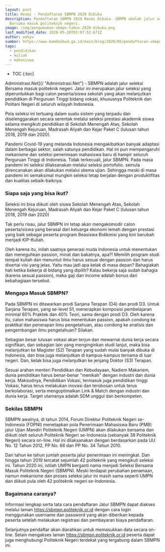 ```yaml
---
layout: post
title: Resmi - Pendaftaran SBMPN 2020 Dibuka
description: Pendaftaran SBMPN 2020 Resmi Dibuka. SBMPN adalah jalur seleksi
  Bersama masuk politeknik negeri.
image: /img/pengumuman-sbmpn-tahun-2020-dibuka.png
last_modified_date: 2020-05-20T03:07:52.671Z
author: wahyu
sumber: https://www.kemdikbud.go.id/main/blog/2020/05/pendaftaran-sbmpn-2020-resmi-dibuka
tags:
  - pendidikan
  - kuliah
  - mahasiswa
---
```

* TOC
{:toc}

Administrasi.Net]{/ "Administrasi.Net"} - SBMPN adalah jalur seleksi Bersama masuk politeknik negeri. Jalur ini merupakan jalur seleksi yang diperuntukkan bagi calon peserta/siswa sekolah yang akan melanjutkan pendidikan di Perguruan Tinggi bidang vokasi, khususnya Politeknik dan Politani Negeri di seluruh wilayah Indonesia.

Pola seleksi ini tertuang dalam suatu sistem yang terpadu dan diselenggarakan secara serentak melalui seleksi prestasi akademik siswa selama mengikuti pendidikan di Sekolah Menengah Atas, Sekolah Menengah Kejuruan, Madrasah Aliyah dan Kejar Paket C (lulusan tahun 2018, 2019 dan 2020).

Pandemi Covid-19 yang melanda Indonesia mengakibatkan banyak adaptasi dalam berbagai sektor, salah satunya pendidikan. Hal ini pun mempengaruhi mekanisme dan seleksi penerimaan mahasiswa baru di hampir seluruh Perguruan Tinggi di Indonesia. Tidak terkecuali, jalur SBMPN. Pada masa pandemi ini seleksi dilaksanakan melalui seleksi portofolio. semula direncanakan akan dilakukan melalui skema ujian. Sehingga meski di masa pandemi ini semaksimal mungkin seleksi tetap berjalan dengan produktifitas dan kualitas sebaik-baiknya.

### Siapa saja yang bisa ikut?

Seleksi ini bisa diikuti oleh siswa Sekolah Menengah Atas, Sekolah Menengah Kejuruan, Madrasah Aliyah dan Kejar Paket C (lulusan tahun 2018, 2019 dan 2020)

Tak perlu risau, jalur SBMPN ini tetap akan mengakomodir calon peserta/siswa yang berasal dari keluarga ekonomi lemah dengan prestasi yang baik sebagai peserta program Beasiswa Bidikmisi yang kini berubah menjadi KIP-Kuliah.

Oleh karena itu, inilah saatnya generasi muda Indonesia untuk menentukan dan meneguhkan passion, minat dan bakatnya, apa?! Memilih program studi tempat kuliah dan menuntut ilmu harus sesuai dengan passion dan harus disertai visi yang jelas. Yaitu mau jadi apa kelak di masa depan? Bahagiakah hati ketika bekerja di bidang yang dipilih? Kalau bekerja saja sudah bahagia (karena sesuai passion), maka gaji dan income adalah bonus dari kebahagiaan tersebut.

### Mengapa Masuk SBMPN?

Pada SBMPN ini ditawarkan prodi Sarjana Terapan (D4) dan prodi D3. Untuk Sarjana Terapan, yang se-level S1, menerapkan komposisi pembelajaran minimal 60% Praktek dan 40% Teori, sama dengan prodi D3. Oleh karena itu, calon mahasiswa harus bisa menentukan passion, apakah condong ke praktikal dan penerapan ilmu pengetahuan, atau condong ke analisis dan pengembangan ilmu pengetahuan? Silakan.

Sebagian besar lulusan vokasi akan terjun dan mewarnai dunia kerja secara signifikan, dan sebagian lain yang menginginkan studi lanjut, maka bisa melanjutkan ke Magister (S2) Terapan yang sudah mulai banyak dibuka di Indonesia, dan bisa juga melanjutkan di kampus-kampus ternama di luar negeri. Dan, kelak bisa juga melanjutkan ke jenjang Doktor (S3) Terapan.

Sesuai arahan menteri Pendidikan dan Kebudayaan,  Nadiem Makariem, dunia pendidikan harus benar-benar "menikah" dengan industri dan dunia kerja. Maksudnya, Pendidikan Vokasi, termasuk juga pendidikan tinggi Vokasi, harus terus melakukan inovasi dan terobosan untuk terus berkolaborasi, serta mengoptimalkan Link & Match dengan industri dan dunia kerja. Target utamanya adalah SDM unggul dan berkompeten.

### Sekilas SBMPN

SBMPN awalnya, di tahun 2014, Forum Direktur Politeknik Negeri se-Indonesia (FDPNI) menetapkan pola Penerimaan Mahasiswa Baru (PMB) jalur Ujian Mandiri Politeknik Negeri (UMPN) akan dilakukan bersama dan diikuti oleh seluruh Politeknik Negeri se-Indonesia (sebanyak 38 Politeknik Negeri) secara on-line. Hal ini dilaksanakan dengan berdasarkan pada UU No. 12 Tahun 2012, PP No. 66 dan PP No. 34 Tahun 2010.

Dari tahun ke tahun jumlah peserta jalur penerimaan ini meningkat. Dan hingga tahun 2019 tercatat sejumlah 42 politeknik yang mengikuti seleksi ini. Tahun 2020 ini, istilah UMPN berganti nama menjadi Seleksi Bersama Masuk Politeknik Negeri (SBMPN). Meski terdapat perubahan penamaan, namun mekanisme dan proses seleksi jalur ini masih sama seperti UMPN dan diikuti pula oleh 42 politeknik negeri se-Indonesia.

### Bagaimana caranya?

Informasi lengkap serta tata cara pendaftaran Jalur SBMPN dapat diakses melalui laman https://sbmpn.politeknik.or.id dengan cara login menggunakan username dan password yang akan diberikan kepada peserta setelah melakukan registrasi dan pembayaran biaya pendaftaran.

Selanjutnya pendaftar akan diarahkan untuk memasukkan data secara on-line. Selain mengakses laman https://sbmpn.politeknik.or.id peserta dapat juga menghubungi Politeknik Negeri terdekat  yang tergabung dalam SBMPN ini.